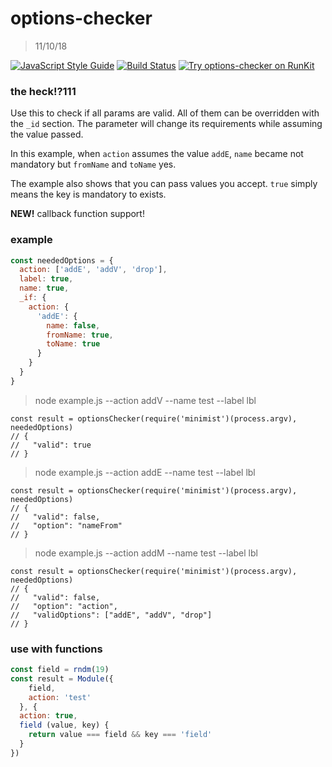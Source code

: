 # options-checker
> 11/10/18

[![JavaScript Style Guide](https://img.shields.io/badge/code_style-standard-brightgreen.svg)](https://standardjs.com)
[![Build Status](https://travis-ci.org/brugnara/options-checker.svg?branch=master)](https://travis-ci.org/brugnara/options-checker)
[![Try options-checker on RunKit](https://badge.runkitcdn.com/options-checker.svg)](https://npm.runkit.com/options-checker)

### the heck!?111

Use this to check if all params are valid. All of them can be
overridden with the `_id` section. The parameter will change
its requirements while assuming the value passed.

In this example, when `action` assumes the value `addE`,
`name` became not mandatory but `fromName` and `toName` yes.

The example also shows that you can pass values you accept.
`true` simply means the key is mandatory to exists.

**NEW!** callback function support!

### example

```js
const neededOptions = {
  action: ['addE', 'addV', 'drop'],
  label: true,
  name: true,
  _if: {
    action: {
      'addE': {
        name: false,
        fromName: true,
        toName: true
      }
    }
  }
}
```

> node example.js --action addV --name test --label lbl

```
const result = optionsChecker(require('minimist')(process.argv), neededOptions)
// {
//   "valid": true
// }
```

> node example.js --action addE --name test --label lbl

```
const result = optionsChecker(require('minimist')(process.argv), neededOptions)
// {
//   "valid": false,
//   "option": "nameFrom"
// }
```

> node example.js --action addM --name test --label lbl

```
const result = optionsChecker(require('minimist')(process.argv), neededOptions)
// {
//   "valid": false,
//   "option": "action",
//   "validOptions": ["addE", "addV", "drop"]
// }
```

### use with functions

```js
const field = rndm(19)
const result = Module({
    field,
    action: 'test'
  }, {
  action: true,
  field (value, key) {
    return value === field && key === 'field'
  }
})
```
